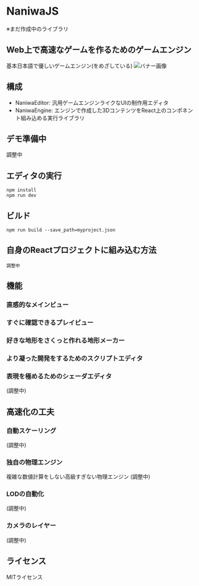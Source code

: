 # NaniwaJS

※まだ作成中のライブラリ

## Web上で高速なゲームを作るためのゲームエンジン
基本日本語で優しいゲームエンジン(をめざしている)
![バナー画像](https://i.pinimg.com/originals/e6/02/29/e602297a6663c1114971364e15772650.png)

## 構成
- NaniwaEditor: 汎用ゲームエンジンライクなUIの制作用エディタ
- NaniwaEngine: エンジンで作成した3DコンテンツをReact上のコンポネント組み込める実行ライブラリ

## デモ準備中
調整中

## エディタの実行
```
npm install
npm run dev
```

## ビルド
```
npm run build --save_path=myproject.json
```

## 自身のReactプロジェクトに組み込む方法
```
調整中
```

## 機能

### 直感的なメインビュー

### すぐに確認できるプレイビュー

### 好きな地形をさくっと作れる地形メーカー

### より凝った開発をするためのスクリプトエディタ


### 表現を極めるためのシェーダエディタ
(調整中)

## 高速化の工夫

### 自動スケーリング
(調整中)

### 独自の物理エンジン
複雑な数値計算をしない高級すぎない物理エンジン
(調整中)

### LODの自動化
(調整中)

### カメラのレイヤー
(調整中)


## ライセンス
MITライセンス